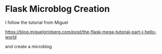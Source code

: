 # Flask Microblog Creation

I follow the tutorial from Miguel

https://blog.miguelgrinberg.com/post/the-flask-mega-tutorial-part-i-hello-world

and create a microblog

